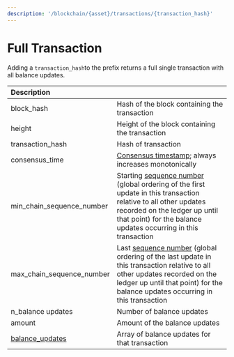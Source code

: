 ```yaml
---
description: '/blockchain/{asset}/transactions/{transaction_hash}'
---
```


# Full Transaction

Adding a `transaction_hash`to the prefix returns a full single transaction with all balance updates. 

| Description |  |
| :--- | :--- |
| block\_hash | Hash of the block containing the transaction |
| height | Height of the block containing the transaction |
| transaction\_hash | Hash of transaction |
| consensus\_time | ​[Consensus timestamp](https://app.gitbook.com/@knowledge-coinmetrics/s/test-documents/~/drafts/-MVObHsqKxAoYlUFDMjZ/atlas-overview#consensus-timestamp); always increases monotonically |
| min\_chain\_sequence\_number | Starting [sequence number](https://app.gitbook.com/@knowledge-coinmetrics/s/test-documents/~/drafts/-MVObHsqKxAoYlUFDMjZ/atlas-overview#chain-sequencing) \(global ordering of the first update in this transaction relative to all other updates recorded on the ledger up until that point\) for the balance updates occurring in this transaction |
| max\_chain\_sequence\_number | Last [sequence number](https://app.gitbook.com/@knowledge-coinmetrics/s/test-documents/~/drafts/-MVObHsqKxAoYlUFDMjZ/atlas-overview#chain-sequencing) \(global ordering of the last update in this transaction relative to all other updates recorded on the ledger up until that point\) for the balance updates occurring in this transaction |
| n\_balance updates | Number of balance updates |
| amount | Amount of the balance updates |
| [balance\_updates](../../balance-updates.md) | Array of balance updates for that transaction |

